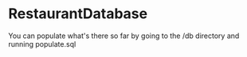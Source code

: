 RestaurantDatabase
==================
You can populate what's there so far by going to the /db directory and running populate.sql
